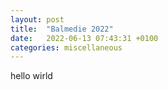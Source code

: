 ```yaml
---
layout: post
title:  "Balmedie 2022"
date:   2022-06-13 07:43:31 +0100
categories: miscellaneous
---
```

hello wirld

